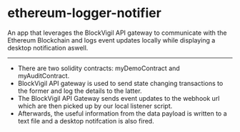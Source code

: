 # ethereum-logger-notifier
An app that leverages the BlockVigil API gateway to communicate with the Ethereum Blockchain and logs event updates locally while displaying a desktop notification aswell.  <br /> 
<hr />

<ul>
  <li>There are two solidity contracts: myDemoContract and myAuditContract.</li>
  <li>BlockVigil API gateway is used to send state changing transactions to the former and log the details to the latter.</li>
  <li>The BlockVigil API Gateway sends event updates to the webhook url which are then picked up by our local listener script.</li>
  <li>Afterwards, the useful information from the data payload is written to a text file and a desktop notifcation is also fired.</li>
  </ul>
